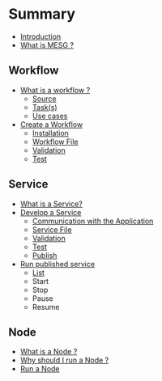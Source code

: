 # Summary

* [Introduction](README.md)
* [What is MESG ?](intro.md)

## Workflow

* [What is a workflow ?](./workflow/README.md)
  * [Source](./workflow/source.md)
  * [Task\(s\)](./workflow/task.md)
  * [Use cases](./workflow/use-case.md)
* [Create a Workflow](./workflow/cli/README.md)
  * [Installation](./workflow/cli/installation.md)
  * [Workflow File](./workflow/cli/file.md)
  * [Validation](./workflow/cli/validation.md)
  * [Test](./workflow/cli/test.md)

## Service

* [What is a Service?](./service/README.md)
* [Develop a Service](./service/create.md)
  * [Communication with the Application](service/test/communication-with-the-application.md)
  * [Service File](./service/configuration.md)
  * [Validation](service/validation.md)
  * [Test](service/test.md)
  * [Publish](./service/publish.md)
* [Run published service](service/run-published-service.md)
  * [List](service/run-published-service/list.md)
  * Start
  * Stop
  * Pause
  * Resume

## Node

* [What is a Node ?](./node/README.md)
* [Why should I run a Node ?](./node/why.md)
* [Run a Node](./installation/node.md)

